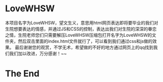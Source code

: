 # LoveWHSW
本项目名字为LoveWHSW，望文生义，意思用html网页表达即将要毕业的我们对生院想要表达的情感，并通过JS和CSS的控制，表达出我们对生院的深深的眷恋之情，生院老师您们只需要解压LoveWHSW压缩包打开名字为LoveWHSW的文件夹，然后双击里面的index.html文件就行了，可以看到我们通过css和js做的效果。
最后谢谢您的观赏，不学无术，希望做的不好的地方通过网页上的qq找到我们我们加以改进，万分感谢！~~
# The End
